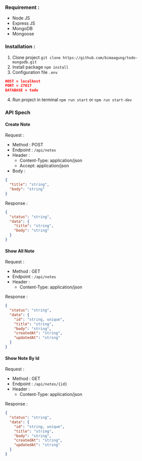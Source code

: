 ### Requirement :

- Node JS
- Express JS
- MongoDB
- Mongoose

### Installation :

1. Clone project `git clone https://github.com/bimaagung/todo-mongodb.git`
2. Install package `npm install`
3. Configuration file `.env`

```json
HOST = localhost
PORT = 27017
DATABASE = todo
```

4. Run project in terminal `npm run start` or `npm run start-dev`

### API Spech

#### Create Note

Request :

- Method : POST
- Endpoint : `/api/notes`
- Header :
  - Content-Type: application/json
  - Accept: application/json
- Body :

```json
{
  "title": "string",
  "body": "string"
}
```

Response :

```json
{
  "status": "string",
  "data": {
    "title": "string",
    "body": "string"
  }
}
```

#### Show All Note

Request :

- Method : GET
- Endpoint : `/api/notes`
- Header :
  - Content-Type: application/json

Response :

```json
{
  "status": "string",
  "data": {
    "id": "string, unique",
    "title": "string",
    "body": "string",
    "createdAt": "string",
    "updatedAt": "string"
  }
}
```

#### Show Note By Id

Request :

- Method : GET
- Endpoint : `/api/notes/{id}`
- Header :
  - Content-Type: application/json

Response :

```json
{
  "status": "string",
  "data": {
    "id": "string, unique",
    "title": "string",
    "body": "string",
    "createdAt": "string",
    "updatedAt": "string"
  }
}
```

